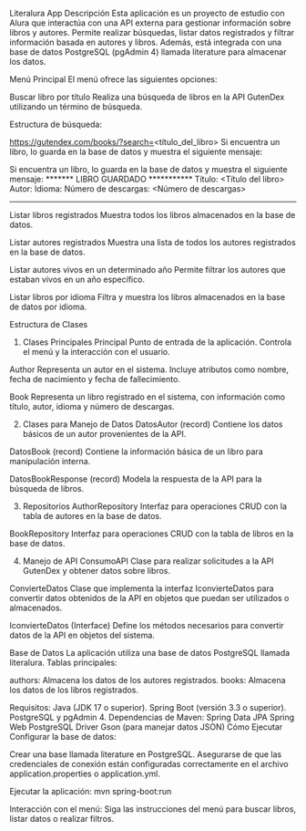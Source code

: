 Literalura App
Descripción
Esta aplicación es un proyecto de estudio con Alura que interactúa con una API externa para gestionar información sobre libros y autores. Permite realizar búsquedas, listar datos registrados y filtrar información basada en autores y libros. Además, está integrada con una base de datos PostgreSQL (pgAdmin 4) llamada literature para almacenar los datos.

Menú Principal
El menú ofrece las siguientes opciones:

Buscar libro por título
Realiza una búsqueda de libros en la API GutenDex utilizando un término de búsqueda.

Estructura de búsqueda:


https://gutendex.com/books/?search=<título_del_libro>
Si encuentra un libro, lo guarda en la base de datos y muestra el siguiente mensaje:

Si encuentra un libro, lo guarda en la base de datos y muestra el siguiente mensaje:
******* LIBRO GUARDADO ***********
Título: <Título del libro>
Autor: <Autor del libro>
Idioma: <Idioma del libro>
Número de descargas: <Número de descargas>
***********************************
Listar libros registrados
Muestra todos los libros almacenados en la base de datos.

Listar autores registrados
Muestra una lista de todos los autores registrados en la base de datos.

Listar autores vivos en un determinado año
Permite filtrar los autores que estaban vivos en un año específico.

Listar libros por idioma
Filtra y muestra los libros almacenados en la base de datos por idioma.

Estructura de Clases
1. Clases Principales
Principal
Punto de entrada de la aplicación. Controla el menú y la interacción con el usuario.

Author
Representa un autor en el sistema. Incluye atributos como nombre, fecha de nacimiento y fecha de fallecimiento.

Book
Representa un libro registrado en el sistema, con información como título, autor, idioma y número de descargas.

2. Clases para Manejo de Datos
DatosAutor (record)
Contiene los datos básicos de un autor provenientes de la API.

DatosBook (record)
Contiene la información básica de un libro para manipulación interna.

DatosBookResponse (record)
Modela la respuesta de la API para la búsqueda de libros.

3. Repositorios
AuthorRepository
Interfaz para operaciones CRUD con la tabla de autores en la base de datos.

BookRepository
Interfaz para operaciones CRUD con la tabla de libros en la base de datos.

4. Manejo de API
ConsumoAPI
Clase para realizar solicitudes a la API GutenDex y obtener datos sobre libros.

ConvierteDatos
Clase que implementa la interfaz IconvierteDatos para convertir datos obtenidos de la API en objetos que puedan ser utilizados o almacenados.

IconvierteDatos (Interface)
Define los métodos necesarios para convertir datos de la API en objetos del sistema.

Base de Datos
La aplicación utiliza una base de datos PostgreSQL llamada literalura.
Tablas principales:

authors: Almacena los datos de los autores registrados.
books: Almacena los datos de los libros registrados.

Requisitos:
Java (JDK 17 o superior).
Spring Boot (versión 3.3 o superior).
PostgreSQL y pgAdmin 4.
Dependencias de Maven:
Spring Data JPA
Spring Web
PostgreSQL Driver
Gson (para manejar datos JSON)
Cómo Ejecutar
Configurar la base de datos:

Crear una base llamada literature en PostgreSQL.
Asegurarse de que las credenciales de conexión están configuradas correctamente en el archivo application.properties o application.yml.

Ejecutar la aplicación:
mvn spring-boot:run

Interacción con el menú: Siga las instrucciones del menú para buscar libros, listar datos o realizar filtros.
